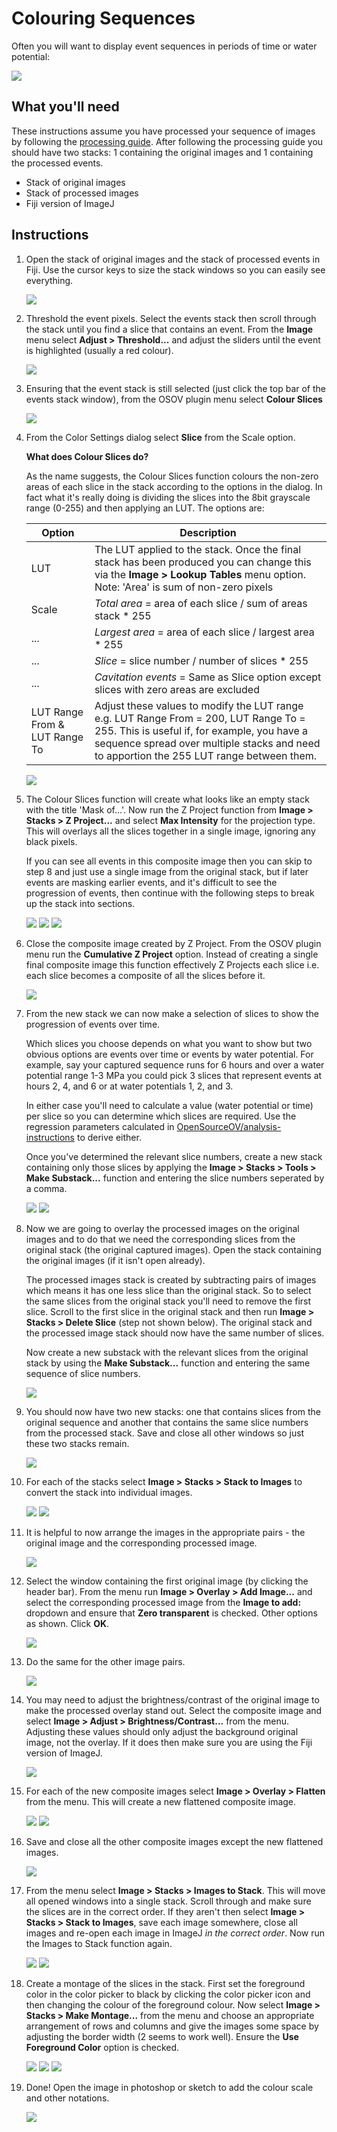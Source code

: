 # Colouring Sequences

Often you will want to display event sequences in periods of time or water potential: 

![](./images/colouring/Montage.jpg)

## What you'll need

These instructions assume you have processed your sequence of images by following the [processing guide](./instructions.md). After following the processing guide you should have two stacks: 1 containing the original images and 1 containing the processed events.

* Stack of original images
* Stack of processed images
* Fiji version of ImageJ

## Instructions

1. Open the stack of original images and the stack of processed events in Fiji. Use the cursor keys to size the stack windows so you can easily see everything.

    ![](./images/colouring/s1.png)

2. Threshold the event pixels. Select the events stack then scroll through the stack until you find a slice that contains an event. From the **Image** menu select **Adjust > Threshold...** and adjust the sliders until the event is highlighted (usually a red colour).

    ![](./images/colouring/s2.png)

3. Ensuring that the event stack is still selected (just click the top bar of the events stack window), from the OSOV plugin menu select **Colour Slices**

    ![](./images/colouring/untitled.jpeg)
  

4. From the Color Settings dialog select **Slice** from the Scale option. 

    **What does Colour Slices do?**

    As the name suggests, the Colour Slices function colours the non-zero areas of each slice in the stack according to the options in the dialog. In fact what it's really doing is dividing the slices into the 8bit grayscale range (0-255) and then applying an LUT. The options are:

    Option | Description
    ---------|------
    LUT|The LUT applied to the stack. Once the final stack has been produced you can change this via the **Image > Lookup Tables** menu option. Note: 'Area' is sum of non-zero pixels
    Scale|*Total area* = area of each slice / sum of areas stack * 255
    ...|*Largest area* = area of each slice / largest area * 255
    ...|*Slice* = slice number / number of slices * 255
    ...|*Cavitation events* = Same as Slice option except slices with zero areas are excluded
    LUT Range From & LUT Range To|Adjust these values to modify the LUT range e.g. LUT Range From = 200, LUT Range To = 255. This is useful if, for example, you have a sequence spread over multiple stacks and need to apportion the 255 LUT range between them.

    ![](./images/colouring/Untitled2.jpeg)
    
5. The Colour Slices function will create what looks like an empty stack with the title 'Mask of...'. Now run the Z Project function from **Image > Stacks > Z Project...** and select **Max Intensity** for the projection type. This will overlays all the slices together in a single image, ignoring any black pixels. 

    If you can see all events in this composite image then you can skip to step 8 and just use a single image from the original stack, but if later events are masking earlier events, and it's difficult to see the progression of events, then continue with the following steps to break up the stack into sections.

    ![](./images/colouring/Untitled3.jpeg)
    ![](./images/colouring/Untitled4.jpeg)
    ![](./images/colouring/Untitled5.jpeg)

6. Close the composite image created by Z Project. From the OSOV plugin menu run the **Cumulative Z Project** option. Instead of creating a single final composite image this function effectively Z Projects each slice i.e. each slice becomes a composite of all the slices before it. 

    ![](./images/colouring/Untitled6.jpeg)

7. From the new stack we can now make a selection of slices to show the progression of events over time.

    Which slices you choose depends on what you want to show but two obvious options are events over time or events by water potential. For example, say your captured sequence runs for 6 hours and over a water potential range 1-3 MPa you could pick 3 slices that represent events at hours 2, 4, and 6 or at water potentials 1, 2, and 3.

    In either case you'll need to calculate a value (water potential or time) per slice so you can determine which slices are required. Use the regression parameters calculated in [OpenSourceOV/analysis-instructions](https://github.com/OpenSourceOV/analysis-instructions) to derive either.
    
    Once you've determined the relevant slice numbers, create a new stack containing only those slices by applying the **Image > Stacks > Tools > Make Substack...** function and entering the slice numbers seperated by a comma.

    ![](./images/colouring/Untitled7.jpeg)
    ![](./images/colouring/Untitled8.jpeg)

8. Now we are going to overlay the processed images on the original images and to do that we need the corresponding slices from the original stack (the original captured images). Open the stack containing the original images (if it isn't open already). 

    The processed images stack is created by subtracting pairs of images which means it has one less slice than the original stack. So to select the same slices from the original stack you'll need to remove the first slice. Scroll to the first slice in the original stack and then run **Image > Stacks > Delete Slice** (step not shown below). The original stack and the processed image stack should now have the same number of slices.

    Now create a new substack with the relevant slices from the original stack by using the **Make Substack...** function and entering the same sequence of slice numbers.

    ![](./images/colouring/Untitled9.jpeg)

9. You should now have two new stacks: one that contains slices from the original sequence and another that contains the same slice numbers from the processed stack. Save and close all other windows so just these two stacks remain.

    ![](./images/colouring/Untitled10.jpeg)

10. For each of the stacks select **Image > Stacks > Stack to Images** to convert the stack into individual images.
    
    ![](./images/colouring/Untitled11.jpeg)
    ![](./images/colouring/Untitled12.jpeg)

11. It is helpful to now arrange the images in the appropriate pairs - the original image and the corresponding processed image.
    
    ![](./images/colouring/Untitled13.jpeg)

12. Select the window containing the first original image (by clicking the header bar). From the menu run **Image > Overlay > Add Image...** and select the corresponding processed image from the **Image to add:** dropdown and ensure that **Zero transparent** is checked. Other options as shown. Click **OK**.
    
    ![](./images/colouring/Untitled17.jpeg)

13. Do the same for the other image pairs.
    
    ![](./images/colouring/Untitled18.jpeg)

14. You may need to adjust the brightness/contrast of the original image to make the processed overlay stand out. Select the composite image and select **Image > Adjust > Brightness/Contrast...** from the menu. Adjusting these values should only adjust the background original image, not the overlay. If it does then make sure you are using the Fiji version of ImageJ.

    ![](./images/colouring/Untitled20.jpeg)

15. For each of the new composite images select **Image > Overlay > Flatten** from the menu. This will create a new flattened composite image.
    
    ![](./images/colouring/Untitled21.jpeg)
    ![](./images/colouring/Untitled22.jpeg)

16. Save and close all the other composite images except the new flattened images.
    
    ![](./images/colouring/Untitled24.jpeg)

17. From the menu select **Image > Stacks > Images to Stack**. This will move all opened windows into a single stack. Scroll through and make sure the slices are in the correct order. If they aren't then select **Image > Stacks > Stack to Images**, save each image somewhere, close all images and re-open each image in ImageJ *in the correct order*. Now run the Images to Stack function again.
    
    ![](./images/colouring/Untitled25.jpeg)
    ![](./images/colouring/Untitled26.jpeg)
  
18. Create a montage of the slices in the stack. First set the foreground color in the color picker to black by clicking the color picker icon and then changing the colour of the foreground colour. Now select **Image > Stacks > Make Montage...** from the menu and choose an appropriate arrangement of rows and columns and give the images some space by adjusting the border width (2 seems to work well). Ensure the **Use Foreground Color** option is checked. 
    
    ![](./images/colouring/Untitled29.jpeg)
    ![](./images/colouring/Untitled30.jpeg)
    ![](./images/colouring/Untitled31.jpeg)

19. Done! Open the image in photoshop or sketch to add the colour scale and other notations.

    ![](./images/colouring/Untitled32.jpeg)
    